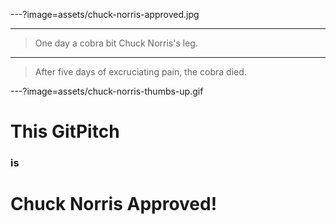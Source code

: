 ---?image=assets/chuck-norris-approved.jpg

---

> One day a cobra bit Chuck Norris's leg.

---

> After five days of excruciating pain, the cobra died.

---?image=assets/chuck-norris-thumbs-up.gif

# This GitPitch
### is
# Chuck Norris Approved!
